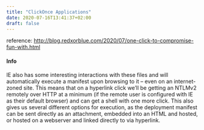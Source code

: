 ```yaml
---
title: "ClickOnce Applications"
date: 2020-07-16T13:41:37+02:00
draft: false
---
```


reference: http://blog.redxorblue.com/2020/07/one-click-to-compromise-fun-with.html

#### Info

IE also has some interesting interactions with these files and will automatically execute a manifest upon browsing to it – even on an internet-zoned site.  This means that on a hyperlink click we’ll be getting an NTLMv2 remotely over HTTP at a minimum (if the remote user is configured with IE as their default browser) and can get a shell with one more click.  This also gives us several different options for execution, as the deployment manifest can be sent directly as an attachment, embedded into an HTML and hosted, or hosted on a webserver and linked directly to via hyperlink.   

